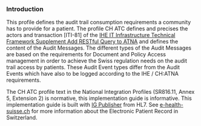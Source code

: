 ### Introduction
This profile defines the audit trail consumption requirements a community has to provide for a patient.
The profile CH ATC defines and precises the actors and transaction [ITI-81] of the [IHE IT Infrastructure Technical Framework
Supplement Add RESTful Query to ATNA](http://www.ihe.net/uploadedFiles/Documents/ITI/IHE_ITI_Suppl_RESTful-ATNA.pdf) and defines the content of the Audit Messages. The different types of 
the Audit Messages are based on the requirements for Document and Policy Access management in order to achieve the 
Swiss regulation needs on the audit trail access by patients. These Audit Event types differ from the Audit Events which 
have also to be logged according to the IHE / CH:ATNA requirements.

The CH ATC profile text in the National Integration Profiles (SR816.11, Annex 5, Extension 2) is normative, this implementation guide is informative. This implementation guide is built with [IG Publisher](https://confluence.hl7.org/display/FHIR/IG+Publisher+Documentation) from HL7. See [e-health-suisse.ch](https://www.e-health-suisse.ch/startseite.html) for more information about the Electronic Patient Record in Switzerland.